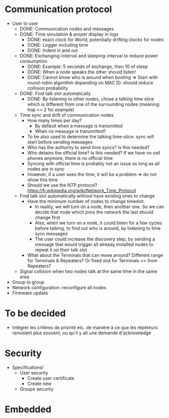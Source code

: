 # Communication protocol
- User to user
  - DONE: Communication nodes and messages
  - DONE: Time simulation & proper display in logs
    - DONE: exact clock for World, potentially drifting clocks for nodes
    - DONE: Logger including time
    - DONE: Indent in and out
  - DONE: Exchanging-interval and sleeping-interval to reduce power consumption
    - DONE: Example: 5 seconds of exchange, then 10 of sleep
    - DONE: When a node speaks the other should listen!
    - DONE: Cannot know who is around when booting => Start with round-robin algorithm depending on MAC ID: should reduce collision probability
  - DONE: Find talk slot automatically 
    - DONE: By listening to other nodes, chose a talking time slice which is different from one of the surrounding nodes (meaning: hop <= 2 for example)
  - Time sync and drift of communication nodes
    - How many times per day?
      - By default when a message is transmitted
      - When no message is transmitted?
    - To be also used to determine the talking time-slice: sync will start before sending messages
    - Who has the authority to send time syncs? Is this needed?
    - Who detains the official time? Is this needed? If we have no cell phones anymore, there is no official time
    - Syncing with official time is probably not an issue as long as all nodes are in sync
    - However, if a user sees the time, it will be a problem => do not show this time
    - Should we use the NTP protocol? https://fr.wikipedia.org/wiki/Network_Time_Protocol
  - Find talk slot automatically without have existing ones to change
    - Have the minimum number of nodes to change timeslot. 
      - In reality, we will turn on a node, then another one. So we can decide that node which joins the network the last should change first
      - Also, when we turn on a node, it could listen for a few cycles before talking, to find out who is around, by listening to time sync messages
      - The user could increase the discovery step, by sending a message that would trigger all already installed nodes to repeat it on their talk slot
    - What about the Terminals that can move around? Different range for Terminals & Repeaters? Or fixed slot for Terminals <> from Repeaters?
  - Signal collision when two nodes talk at the same time in the same area
- Group to group
- Network configuration: reconfigure all nodes
- Firmware update

# To be decided
- Intégrer les critères de priorité etc. de manière à ce que les répéteurs renvoient plus souvent, ou qu'il y ait une demande d'acknowledge

# Security
- Specifications!
  - User security
    - Create user certificate
    - Create new
  - Groups security

# Embedded
